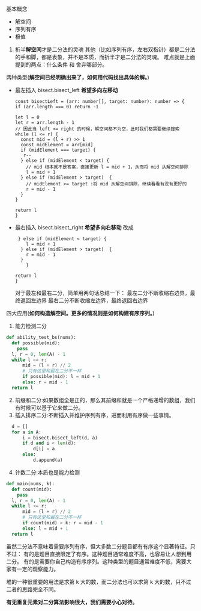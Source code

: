 基本概念

- 解空间
- 序列有序
- 极值

1. 折半**解空间**才是二分法的灵魂
   其他（比如序列有序，左右双指针）都是二分法的手和脚，都是表象，并不是本质，而折半才是二分法的灵魂。
   难点就是上面提到的两点：什么条件 和 舍弃哪部分。

两种类型(**解空间已经明确出来了，如何用代码找出具体的解。**)

- 最左插入 bisect.bisect_left **希望多向左移动**

  ```JS
  const bisectLeft = (arr: number[], target: number): number => {
  if (arr.length === 0) return -1

  let l = 0
  let r = arr.length - 1
  // 因此当 left <= right 的时候，解空间都不为空，此时我们都需要继续搜索
  while (l <= r) {
    const mid = (l + r) >> 1
    const midElement = arr[mid]
    if (midElement === target) {
     r--
    } else if (midElement < target) {
      // mid 根本就不是答案，直接更新 l = mid + 1，从而将 mid 从解空间排除
      l = mid + 1
    } else if (midElement > target)  {
      // midElement >= target :将 mid 从解空间排除，继续看看有没有更好的
      r = mid - 1
    }
  }

  return l
  }
  ```

- 最右插入 bisect.bisect_right **希望多向右移动**
  改成

  ```JS
   } else if (midElement < target) {
      l = mid + 1
    } else if (midElement > target)  {
      r = mid - 1
    }
      }

  return l
  }
  ```

  对于最左和最右二分，简单用两句话总结一下：
  最左二分不断收缩右边界，最终返回左边界
  最右二分不断收缩左边界，最终返回右边界

四大应用(**如何构造解空间。更多的情况则是如何构建有序序列。**)

1. 能力检测二分

```Python
def ability_test_bs(nums):
  def possible(mid):
    pass
  l, r = 0, len(A) - 1
  while l <= r:
      mid = (l + r) // 2
      # 只有这里和最左二分不一样
      if possible(mid): l = mid + 1
      else: r = mid - 1
  return l
```

2. 前缀和二分:如果数组全是正的，那么其前缀和就是一个严格递增的数组，我们有时候可以基于它来做二分。
3. 插入排序二分:不断插入并维护序列有序，进而利用有序做一些事情。

```Python
  d = []
  for a in A:
      i = bisect.bisect_left(d, a)
      if d and i < len(d):
          d[i] = a
      else:
          d.append(a)
```

4. 计数二分:本质也是能力检测

```python
def main(nums, k):
  def count(mid):
    pass
  l, r = 0, len(A) - 1
  while l <= r:
      mid = (l + r) // 2
      # 只有这里和最左二分不一样
      if count(mid) > k: r = mid - 1
      else: l = mid + 1
  return l
```

虽然二分法不意味着需要序列有序，但大多数二分题目都有有序这个显著特征。只不过：
有的是题目直接限定了有序。这种题目通常难度不高，也容易让人想到用二分。
有的是需要你自己构造有序序列。这种类型的题目通常难度不低，需要大家有一定的观察能力。

堆的一种很重要的用法是求第 k 大的数，而二分法也可以求第 k 大的数，只不过二者的思路完全不同。

**有无重复元素对二分算法影响很大，我们需要小心对待。**
